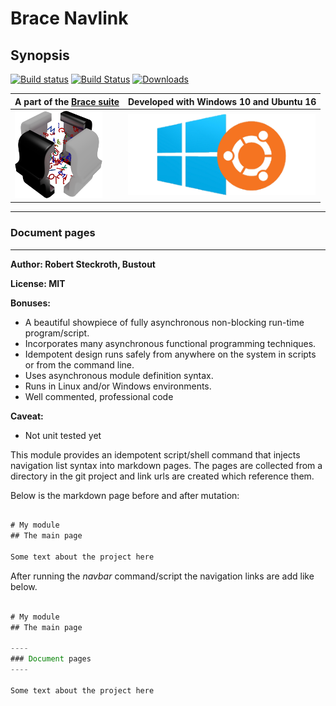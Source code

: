 # Brace Navlink 
## Synopsis 

[![Build status](https://ci.appveyor.com/api/projects/status//branch/master?svg=true)](https://ci.appveyor.com/project/restarian/brace-navlink/branch/master) [![Build Status](https://travis-ci.org/restarian/brace_navlink.svg?branch=master)](https://travis-ci.org/restarian/brace_navlink) [![Downloads](https://img.shields.io/npm/dm/brace_navlink.svg?svg=true)](https://npmjs.org/package/brace_navlink)

| A part of the [Brace suite](https://github.com/restarian/restarian/blob/master/brace/README.md)| Developed with Windows 10 and Ubuntu 16 
| ---- | ----
| ![Brace](https://raw.githubusercontent.com/restarian/restarian/master/brace/doc/image/brace_logo_small.png) | [![Ubuntu on Windows](https://raw.githubusercontent.com/restarian/restarian/master/doc/image/ubuntu_windows_logo.png)](https://github.com/Microsoft/BashOnWindows) | 

----
### Document pages


----

**Author: Robert Steckroth, Bustout**

**License: MIT**

**Bonuses:**
* A beautiful showpiece of fully asynchronous non-blocking run-time program/script.
* Incorporates many asynchronous functional programming techniques.
* Idempotent design runs safely from anywhere on the system in scripts or from the command line.
* Uses asynchronous module definition syntax.
* Runs in Linux and/or Windows environments.
* Well commented, professional code

**Caveat:**
* Not unit tested yet

This module provides an idempotent script/shell command that injects navigation list syntax into markdown pages. The pages are collected from a directory in the git project and link urls are created which reference them.

Below is the markdown page before and after mutation:

```javascript

# My module
## The main page

Some text about the project here
```
After running the *navbar* command/script the navigation links are add like below.

```javascript

# My module
## The main page

----
### Document pages
----

Some text about the project here
```


